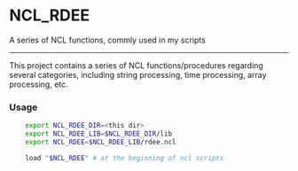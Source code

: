 # NCL_RDEE
A series of NCL functions, commly used in my scripts

***

This project contains a series of NCL functions/procedures regarding several categories, including string processing, time processing, array processing, etc.

### Usage

```bash
    export NCL_RDEE_DIR=<this dir>
    export NCL_RDEE_LIB=$NCL_RDEE_DIR/lib
    export NCL_RDEE=$NCL_RDEE_LIB/rdee.ncl

    load "$NCL_RDEE" # at the beginning of ncl scripts
```
